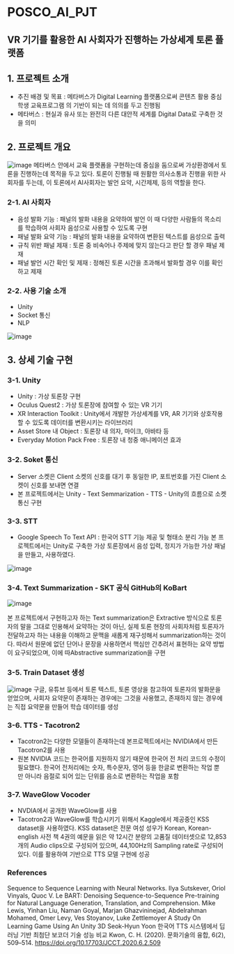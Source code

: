 # POSCO_AI_PJT
## VR 기기를 활용한 AI 사회자가 진행하는 가상세계 토론 플랫폼

## 1. 프로젝트 소개
- 추진 배경 및 목표 : 메타버스가 Digital Learning 플랫폼으로써 콘텐츠 활용 중심 학생 교육프로그램
의 기반이 되는 데 의의를 두고 진행됨
- 메타버스 : 현실과 유사 또는 완전히 다른 대안적 세계를 Digital Data로 구축한 것을 의미

## 2. 프로젝트 개요
![image](https://user-images.githubusercontent.com/83684431/171030294-bc278836-d232-4251-850a-853c8555b9f7.png)
메타버스 안에서 교육 플랫폼을 구현하는데 중심을 둠으로써 가상환경에서 토론을 진행하는데 목적을 두고 있다.
토론이 진행될 때 원활한 의사소통과 진행을 위한 사회자를 두는데, 이 토론에서 AI사회자는 발언 요약, 시간제제, 등의 역할을 한다.
### 2-1. AI 사회자
- 음성 발화 기능 : 패널의 발화 내용을 요약하여 발언 이 때 다양한 사람들의 목소리를 학습하여 사회자 음성으로 사용할 수 있도록 구현
- 패널 발화 요약 기능 : 패널의 발화 내용을 요약하여 변환된 텍스트를 음성으로 출력
- 규칙 위반 패널 제재 : 토론 중 비속어나 주제에 맞지 않는다고 판단 할 경우 패널 제재
- 패널 발언 시간 확인 및 제재 : 정해진 토론 시간을 초과해서 발화할 경우 이를 확인하고 제재

### 2-2. 사용 기술 소개
- Unity
- Socket 통신
- NLP

![image](https://user-images.githubusercontent.com/83684431/171031996-b8044897-525d-4c75-ac6c-05fe44ef176e.png)

## 3. 상세 기술 구현
### 3-1. Unity
- Unity : 가상 토론장 구현
- Oculus Quest2 : 가상 토론장에 참여할 수 있는 VR 기기
- XR Interaction Toolkit : Unity에서 개발한 가상세계를 VR, AR 기기와 상호작용할 수 있도록 데이터를 변환시키는 라이브러리
- Asset Store 내 Object : 토론장 내 의자, 마이크, 아바타 등
- Everyday Motion Pack Free : 토론장 내 청중 애니메이션 효과

### 3-2. Soket 통신
- Server 소켓은 Client 소켓의 신호를 대기 후 동일한 IP, 포트번호를 가진 Client 소켓이 신호를 보내면 연결
- 본 프로젝트에서는 Unity - Text Semmarization - TTS - Unity의 흐름으로 소켓 통신 구현

### 3-3. STT
- Google Speech To Text API : 한국어 STT 기능 제공 및 형태소 분리 가능 본 프로젝트에서는 Unity로 구축한 가상 토론장에서 음성 입력, 정지가 가능한 가상 패널을 만들고, 사용하였다.

![image](https://user-images.githubusercontent.com/83684431/171033216-16f68b7f-ceae-4dc8-b698-46e7c18b2b7f.png)

### 3-4. Text Summarization - SKT 공식 GitHub의 KoBart
![image](https://user-images.githubusercontent.com/83684431/171033503-d2e8467b-58da-4258-b393-7a6e8fa2597d.png)

본 프로젝트에서 구현하고자 하는 Text summarization은 Extractive 방식으로 토론자의 말을 그대로 인용해서 요약하는 것이 아닌, 실제 토론 현장의 사회자처럼 토론자가 전달하고자 하는 내용을 이해하고 문맥을 새롭게 재구성해서 summarization하는 것이다. 따라서 원문에 없던 단어나 문장을 사용하면서 핵심만 간추려서 표현하는 요약 방법이 요구되었으며, 이에 따Abstractive summarization을 구현

### 3-5. Train Dataset 생성
![image](https://user-images.githubusercontent.com/83684431/171033595-d240fc24-cb5d-4598-8009-8f52080d1151.png)
구글, 유튜브 등에서 토론 텍스트, 토론 영상을 참고하여 토론자의 발화문을 얻었으며, 사회자 요약문이 존재하는 경우에는 그것을 사용했고, 존재하지 않는 경우에는 직접 요약문을 만들어 학습 데이터를 생성

### 3-6. TTS - Tacotron2
- Tacotron2는 다양한 모델들이 존재하는데 본프로젝트에서는 NVIDIA에서 만든 Tacotron2를 사용
- 원본 NVIDIA 코드는 한국어를 지원하지 않기 때문에 한국어 전 처리 코드의 수정이 필요했다. 한국어 전처리에는 숫자, 특수문자, 영어 등을 한글로 변환하는 작업 뿐 만 아니라 음절로 되어 있는 단위를 음소로 변환하는 작업을 포함

### 3-7. WaveGlow Vocoder
- NVDIA에서 공개한 WaveGlow를 사용
- Tacotron2과 WaveGlow를 학습시키기 위해서 Kaggle에서 제공중인 KSS dataset을 사용하였다. KSS dataset은 전문 여성 성우가 Korean, Korean-english 사전 책 4권의 예문을 읽은 약 12시간 분량의 고품질 데이터셋으로 12,853개의 Audio clips으로 구성되어 있으며, 44,100Hz의 Sampling rate로 구성되어 있다. 이를 활용하여 기반으로 TTS 모델 구현에 성공




### References
Sequence to Sequence Learning with Neural Networks.
Ilya Sutskever, Oriol Vinyals, Quoc V. Le
BART: Denoising Sequence-to-Sequence Pre-training for Natural Language Generation,
Translation, and Comprehension.
Mike Lewis, Yinhan Liu, Naman Goyal, Marjan Ghazvininejad, Abdelrahman Mohamed, Omer Levy, Ves Stoyanov, Luke
Zettlemoyer
A Study On Learning Game Using An Unity 3D
Seok-Hyun Yoon
한국어 TTS 시스템에서 딥러닝 기반 최첨단 보코더 기술 성능 비교
Kwon, C. H. (2020). 문화기술의 융합, 6(2), 509–514. https://doi.org/10.17703/JCCT.2020.6.2.509
